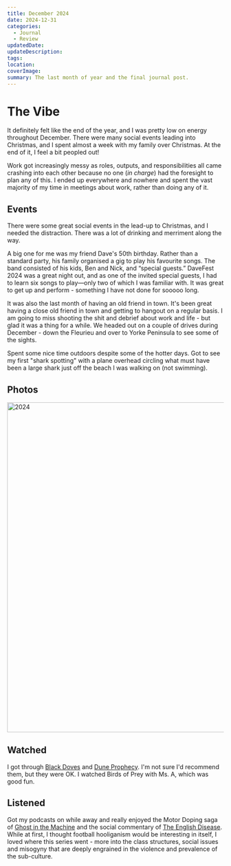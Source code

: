 ```yaml
---
title: December 2024
date: 2024-12-31
categories:
  - Journal
  - Review
updatedDate: 
updateDescription: 
tags: 
location: 
coverImage: 
summary: The last month of year and the final journal post. 
---
```

# The Vibe

It definitely felt like the end of the year, and I was pretty low on energy throughout December. There were many social events leading into Christmas, and I spent almost a week with my family over Christmas. At the end of it, I feel a bit peopled out!

Work got increasingly messy as roles, outputs, and responsibilities all came crashing into each other because no one (*in charge*) had the foresight to plan any of this. I ended up everywhere and nowhere and spent the vast majority of my time in meetings about work, rather than doing any of it. 
## Events

There were some great social events in the lead-up to Christmas, and I needed the distraction. There was a lot of drinking and merriment along the way. 

A big one for me was my friend Dave's 50th birthday. Rather than a standard party, his family organised a gig to play his favourite songs. The band consisted of his kids, Ben and Nick, and “special guests.” DaveFest 2024 was a great night out, and as one of the invited special guests, I had to learn six songs to play—only two of which I was familiar with. It was great to get up and perform - something I have not done for sooooo long. 

It was also the last month of having an old friend in town. It's been great having a close old friend in town and getting to hangout on a regular basis. I am going to miss shooting the shit and debrief about work and life - but glad it was a thing for a while. We headed out on a couple of drives during December - down the Fleurieu and over to Yorke Peninsula to see some of the sights. 

Spent some nice time outdoors despite some of the hotter days. Got to see my first "shark spotting" with a plane overhead circling what must have been a large shark just off the beach I was walking on (not swimming). 

## Photos

<a data-flickr-embed="true" href="https://www.flickr.com/photos/timklapdor/albums/72177720314386151" title="2024"><img src="https://live.staticflickr.com/65535/54237063451_e7f9b4acfd_b.jpg" width="1024" height="768" alt="2024"/></a><script async src="//embedr.flickr.com/assets/client-code.js" charset="utf-8"></script>

## Watched

I got through [Black Doves](https://m.imdb.com/title/tt27995113/) and [Dune Prophecy](https://m.imdb.com/title/tt10466872/). I'm not sure I'd recommend them, but they were OK. I watched Birds of Prey with Ms. A, which was good fun. 

## Listened
Got my podcasts on while away and really enjoyed the Motor Doping saga of [Ghost in the Machine](https://podcasts.apple.com/gb/podcast/ghost-in-the-machine/id1723841408) and the social commentary of [The English Disease](https://stak.london/shows/the-english-disease-legacy/). While at first, I thought football hooliganism would be interesting in itself, I loved where this series went - more into the class structures, social issues and misogyny that are deeply engrained in the violence and prevalence of the sub-culture. 